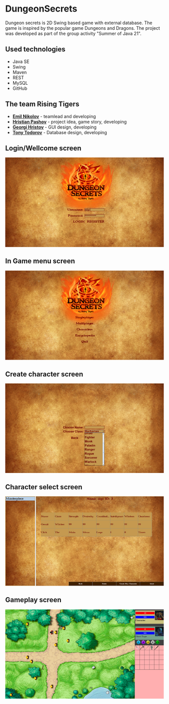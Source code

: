 # DungeonSecrets

Dungeon secrets is 2D Swing based game with external database. The game is inspired by the popular game Dungeons and Dragons.
The project was developed as part of the group activity "Summer of Java 21".


## Used technologies
- Java SE 
- Swing
- Maven
- REST
- MySQL
- GitHub

## The team Rising Tigers
- [**Emil Nikolov**](https://github.com/alpineca)    - teamlead and developing
- [**Hristian Pashov**](https://github.com/XP-Nix) - project idea, game story, developing
- [**Georgi Hristov**](https://github.com/GeorgiHrr)  - GUI design, developing
- [**Tony Todorov**](https://github.com/silekroad123)    - Database design, developing

## Login/Wellcome screen
![Alt text](https://raw.githubusercontent.com/alpineca/DungeonSecrets/master/screenshots/login_menu.jpg)

## In Game menu screen
![Alt text](https://raw.githubusercontent.com/alpineca/DungeonSecrets/master/screenshots/game_menu.jpg)

## Create character screen
![Alt text](https://raw.githubusercontent.com/alpineca/DungeonSecrets/master/screenshots/create_char.jpg)

## Character select screen
![Alt text](https://raw.githubusercontent.com/alpineca/DungeonSecrets/master/screenshots/char_select.jpg)

## Gameplay screen
![Alt text](https://raw.githubusercontent.com/alpineca/DungeonSecrets/master/screenshots/game_play.jpg)
